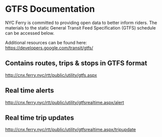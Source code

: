 # GTFS Documentation

NYC Ferry is committed to providing open data to better inform riders. The materials to the static General Transit Feed Specification (GTFS) schedule can be accessed below. 

Additional resources can be found here: https://developers.google.com/transit/gtfs/

## Contains routes, trips & stops in GTFS format
http://cnx.ferry.nyc/rtt/public/utility/gtfs.aspx

## Real time alerts
http://cnx.ferry.nyc/rtt/public/utility/gtfsrealtime.aspx/alert

## Real time trip updates
http://cnx.ferry.nyc/rtt/public/utility/gtfsrealtime.aspx/tripupdate
